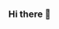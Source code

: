 ### Hi there 👋

<!--
**Dark-Real-Dafa/Dark-Real-Dafa** is a ✨ _special_ ✨ repository because its `README.md` (this file) appears on your GitHub profile.

Here are some ideas to get you started:

- 👋 Hi, I'm Dark-Real-Dafa.
- 🔭 I’m currently working on python, java.
- 🌱 I’m currently learning php,javaScript,c++.
- 👯 I’m looking to collaborate on ...
- 🤔 I’m looking for help with ...
- 💬 Ask me about ...
- 📫 How to reach me: ...
- 😄 Pronouns: ...
- ⚡ Fun fact: ...
-
